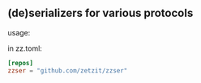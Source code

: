 (de)serializers for various protocols
--------------------------------------



usage:


in zz.toml:
```toml
[repos]
zzser = "github.com/zetzit/zzser"

```
